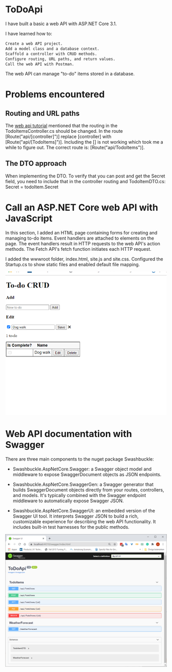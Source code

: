 # ToDoApi

I have built a basic a web API with ASP.NET Core 3.1.

I have learned how to:

    Create a web API project.
    Add a model class and a database context.
    Scaffold a controller with CRUD methods.
    Configure routing, URL paths, and return values.
    Call the web API with Postman.

The web API can manage "to-do" items stored in a database.

# Problems encountered

## Routing and URL paths

The [web api tutorial](https://docs.microsoft.com/en-us/aspnet/core/tutorials/first-web-api?view=aspnetcore-3.1&tabs=visual-studio) mentioned that
the routing in the TodoItemsController.cs should be changed. In the route [Route("api/[controller]")] replace [controller] with [Route("api/[TodoItems]")].
Including the [] is not working which took me a while to figure out. The correct route is: [Route("api/TodoItems")].

## The DTO approach
When implementing the DTO. To verify that you can post and get the Secret field, you need to include that in the controller routing and TodoItemDTO.cs: Secret = todoItem.Secret

# Call an ASP.NET Core web API with JavaScript

In this section, I added an HTML page containing forms for creating and managing to-do items. Event handlers are attached to elements on the page. The event handlers result in HTTP requests to the web API's action methods. The Fetch API's fetch function initiates each HTTP request.

I added the wwwroot folder, index.html, site.js and site.css. Configured the Startup.cs to show static files and enabled default file mapping.

![Image of javascript front end](https://github.com/ulfsv/ToDoApi/blob/master/2020-12-17.png)

# Web API documentation with Swagger 

There are three main components to the nuget package Swashbuckle:

- Swashbuckle.AspNetCore.Swagger: a Swagger object model and middleware to expose SwaggerDocument objects as JSON endpoints.

- Swashbuckle.AspNetCore.SwaggerGen: a Swagger generator that builds SwaggerDocument objects directly from your routes, controllers, and models. It's typically combined with the Swagger endpoint middleware to automatically expose Swagger JSON.

- Swashbuckle.AspNetCore.SwaggerUI: an embedded version of the Swagger UI tool. It interprets Swagger JSON to build a rich, customizable experience for describing the web API functionality. It includes built-in test harnesses for the public methods.

![Swagger API web page](https://github.com/ulfsv/ToDoApi/blob/master/2020-12-17swagger.png)
